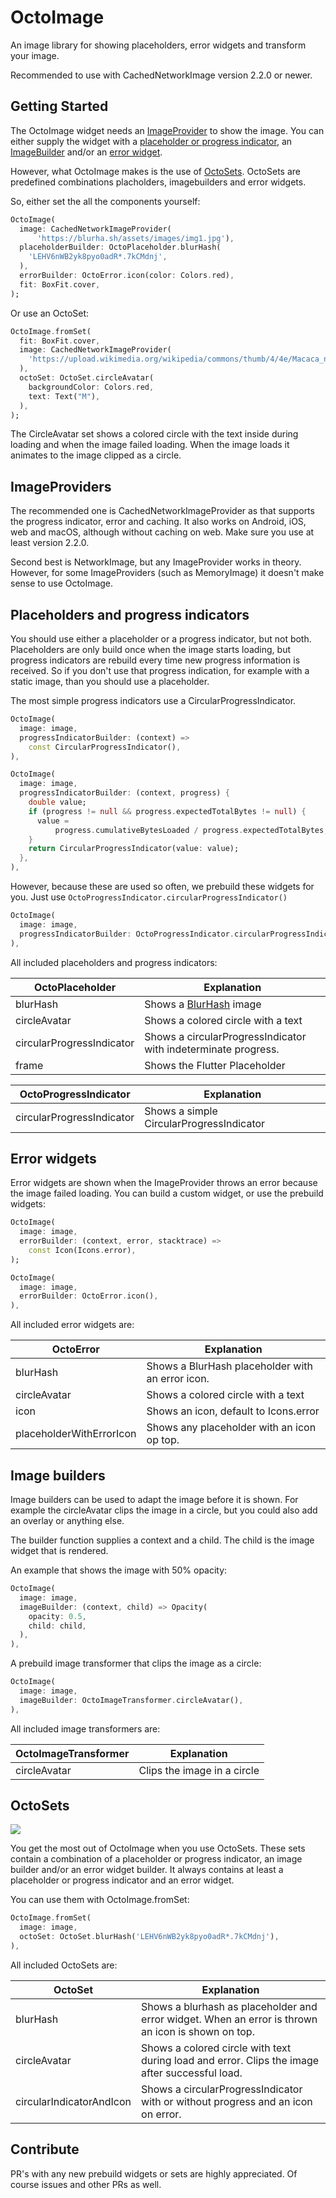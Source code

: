 # OctoImage

An image library for showing placeholders, error widgets and transform your image.

Recommended to use with CachedNetworkImage version 2.2.0 or newer.

## Getting Started
The OctoImage widget needs an [ImageProvider](#imageProviders) to show the image. 
You can either supply the widget with a [placeholder or progress indicator](#placeholders-and-progress-indicators), 
an [ImageBuilder](image-builders) and/or an [error widget](#error-widgets).

However, what OctoImage makes is the use of [OctoSets](#octosets). OctoSets are predefined combinations placholders, imagebuilders and error widgets.


So, either set the all the components yourself:
```dart
OctoImage(
  image: CachedNetworkImageProvider(
      'https://blurha.sh/assets/images/img1.jpg'),
  placeholderBuilder: OctoPlaceholder.blurHash(
    'LEHV6nWB2yk8pyo0adR*.7kCMdnj',
  ),
  errorBuilder: OctoError.icon(color: Colors.red),
  fit: BoxFit.cover,
);
```
Or use an OctoSet:
```dart
OctoImage.fromSet(
  fit: BoxFit.cover,
  image: CachedNetworkImageProvider(
    'https://upload.wikimedia.org/wikipedia/commons/thumb/4/4e/Macaca_nigra_self-portrait_large.jpg/1024px-Macaca_nigra_self-portrait_large.jpg',
  ),
  octoSet: OctoSet.circleAvatar(
    backgroundColor: Colors.red,
    text: Text("M"),
  ),
);
```
The CircleAvatar set shows a colored circle with the text inside during loading and when the image failed loading. When the image loads it animates to the image clipped as a circle.

## ImageProviders
The recommended one is CachedNetworkImageProvider as that supports the progress indicator, error and caching. 
It also works on Android, iOS, web and macOS, although without caching on web. Make sure you use at least version 2.2.0.

Second best is NetworkImage, but any ImageProvider works in theory. However, for some ImageProviders (such as MemoryImage)
it doesn't make sense to use OctoImage.

## Placeholders and progress indicators
You should use either a placeholder or a progress indicator, but not both. 
Placeholders are only build once when the image starts loading, but progress indicators are rebuild every time new progress information is received.
So if you don't use that progress indication, for example with a static image, than you should use a placeholder.

The most simple progress indicators use a CircularProgressIndicator.

```dart
OctoImage(
  image: image,
  progressIndicatorBuilder: (context) => 
    const CircularProgressIndicator(),
),
```

```dart
OctoImage(
  image: image,
  progressIndicatorBuilder: (context, progress) {
    double value;
    if (progress != null && progress.expectedTotalBytes != null) {
      value =
          progress.cumulativeBytesLoaded / progress.expectedTotalBytes;
    }
    return CircularProgressIndicator(value: value);
  },
),
```

However, because these are used so often, we prebuild these widgets for you. Just use `OctoProgressIndicator.circularProgressIndicator()`

```dart
OctoImage(
  image: image,
  progressIndicatorBuilder: OctoProgressIndicator.circularProgressIndicator(),
),
```

All included placeholders and progress indicators:

|**OctoPlaceholder**|**Explanation**|
|---|---|
|blurHash|Shows a [BlurHash](https://blurha.sh/) image|
|circleAvatar| Shows a colored circle with a text|
|circularProgressIndicator|Shows a circularProgressIndicator with indeterminate progress.|
|frame|Shows the Flutter Placeholder|

|**OctoProgressIndicator**|**Explanation**|
|---|---|
|circularProgressIndicator|Shows a simple CircularProgressIndicator|




## Error widgets
Error widgets are shown when the ImageProvider throws an error because the image failed loading. You can build a custom widget, or use the prebuild widgets:
```dart
OctoImage(
  image: image,
  errorBuilder: (context, error, stacktrace) =>
    const Icon(Icons.error),
);
```

```dart
OctoImage(
  image: image,
  errorBuilder: OctoError.icon(),
),
```

All included error widgets are:

|**OctoError**|**Explanation**|
|---|---|
|blurHash|Shows a BlurHash placeholder with an error icon.|
|circleAvatar|Shows a colored circle with a text|
|icon|Shows an icon, default to Icons.error|
|placeholderWithErrorIcon|Shows any placeholder with an icon op top.|

## Image builders
Image builders can be used to adapt the image before it is shown. For example the circleAvatar clips the image in a circle, but you could also add an overlay or anything else.

The builder function supplies a context and a child. The child is the image widget that is rendered.

An example that shows the image with 50% opacity:
```dart
OctoImage(
  image: image,
  imageBuilder: (context, child) => Opacity(
    opacity: 0.5,
    child: child,
  ),
),
```

A prebuild image transformer that clips the image as a circle:
```dart
OctoImage(
  image: image,
  imageBuilder: OctoImageTransformer.circleAvatar(),
),
```

All included image transformers are:

|**OctoImageTransformer**|**Explanation**|
|---|---|
|circleAvatar|Clips the image in a circle|

## OctoSets
<img src="resources/set-demo.gif"/>

You get the most out of OctoImage when you use OctoSets. These sets contain a combination of a placeholder or progress indicator,
an image builder and/or an error widget builder. It always contains at least a placeholder or progress indicator and an error widget.

You can use them with OctoImage.fromSet:
```dart
OctoImage.fromSet(
  image: image,
  octoSet: OctoSet.blurHash('LEHV6nWB2yk8pyo0adR*.7kCMdnj'),
),
```

All included OctoSets are:

|**OctoSet**|**Explanation**|
|---|---|
|blurHash|Shows a blurhash as placeholder and error widget. When an error is thrown an icon is shown on top.|
|circleAvatar|Shows a colored circle with text during load and error. Clips the image after successful load.|
|circularIndicatorAndIcon|Shows a circularProgressIndicator with or without progress and an icon on error.|

## Contribute
PR's with any new prebuild widgets or sets are highly appreciated. Of course issues and other PRs as well.